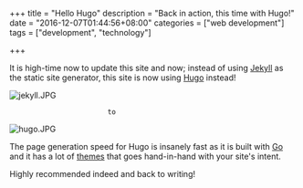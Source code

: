 +++
title = "Hello Hugo"
description = "Back in action, this time with Hugo!"
date = "2016-12-07T01:44:56+08:00"
categories = ["web development"]
tags = ["development", "technology"] 

+++

It is high-time now to update this site and now; instead of using [Jekyll](https://jekyllrb.com/) as the static site generator, this site is now using [Hugo](https://gohugo.io/) instead!

![jekyll.JPG](https://draftin.com:443/images/48741?token=b2ZDnbm5EvGfWpdpCBLpcoZW4YY24FRSOzBZ8s0UlYYoiIsjr4U_gF2XLc39aNgyfkNxe8gzU1TtfXY-jmE7Pa8) 

                            to

![hugo.JPG](https://draftin.com:443/images/48744?token=acVVgyKjjQTtul3jFq86_W74NLyz5384UX1c7ws06hrIktH1h7coyhsc0S8-JeM_YHUaP8fJBG4zEjQ3Ny7ZfgM) 

The page generation speed for Hugo is insanely fast as it is built with [Go](https://golang.org/) and it has a lot of [themes](http://themes.gohugo.io/) that goes hand-in-hand with your site's intent.

Highly recommended indeed and back to writing!
